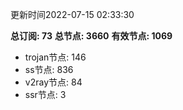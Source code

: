 更新时间2022-07-15 02:33:30

**总订阅: 73**
**总节点: 3660**
**有效节点: 1069**
- trojan节点: 146
- ss节点: 836
- v2ray节点: 84
- ssr节点: 3

